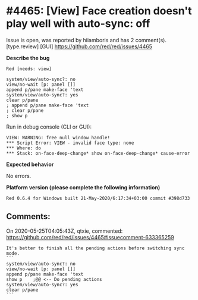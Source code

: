 
#4465: [View] Face creation doesn't play well with auto-sync: off
================================================================================
Issue is open, was reported by hiiamboris and has 2 comment(s).
[type.review] [GUI]
<https://github.com/red/red/issues/4465>

**Describe the bug**
```
Red [needs: view]

system/view/auto-sync?: no
view/no-wait [p: panel []]
append p/pane make-face 'text
system/view/auto-sync?: yes
clear p/pane
; append p/pane make-face 'text
; clear p/pane
; show p
```
Run in debug console (CLI or GUI):
```
VIEW: WARNING: free null window handle!                              
*** Script Error: VIEW - invalid face type: none                     
*** Where: do                                                        
*** Stack: on-face-deep-change* show on-face-deep-change* cause-error
```

**Expected behavior**

No errors.

**Platform version (please complete the following information)**
```
Red 0.6.4 for Windows built 21-May-2020/6:17:34+03:00 commit #398d733
```



Comments:
--------------------------------------------------------------------------------

On 2020-05-25T04:05:43Z, qtxie, commented:
<https://github.com/red/red/issues/4465#issuecomment-633365259>

    It's better to finish all the pending actions before switching sync mode.
    ```
    system/view/auto-sync?: no
    view/no-wait [p: panel []]
    append p/pane make-face 'text
    show p    ;@@ <-- Do pending actions
    system/view/auto-sync?: yes
    clear p/pane
    ```

